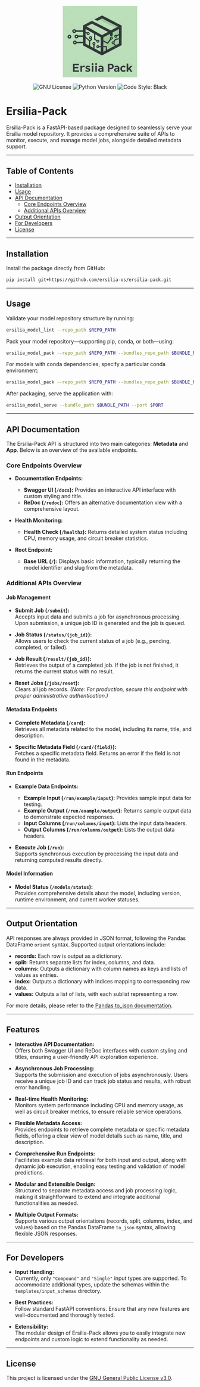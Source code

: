 <p align="center">
  <img src="assets/logo.png" alt="Ersilia-Pack Logo" width="200"/>
</p>

<p align="center">
  <img src="https://img.shields.io/badge/License-GNU%20GPLv3-blueviolet?style=for-the-badge" alt="GNU License">
  <img src="https://img.shields.io/badge/Python-3.9%2B-3776AB?style=for-the-badge&logo=python&logoColor=white" alt="Python Version">
  <img src="https://img.shields.io/badge/Code%20Style-black-FFD43B?style=for-the-badge&logo=python" alt="Code Style: Black">
</p>

</p>

# Ersilia-Pack

Ersilia-Pack is a FastAPI-based package designed to seamlessly serve your Ersilia model repository. It provides a comprehensive suite of APIs to monitor, execute, and manage model jobs, alongside detailed metadata support.

---

## Table of Contents

- [Installation](#installation)
- [Usage](#usage)
- [API Documentation](#api-documentation)
  - [Core Endpoints Overview](#core-endpoints-overview)
  - [Additional APIs Overview](#additional-apis-overview)
- [Output Orientation](#output-orientation)
- [For Developers](#for-developers)
- [License](#license)

---

## Installation

Install the package directly from GitHub:

```bash
pip install git+https://github.com/ersilia-os/ersilia-pack.git
```

---

## Usage

Validate your model repository structure by running:

```bash
ersilia_model_lint --repo_path $REPO_PATH
```

Pack your model repository—supporting pip, conda, or both—using:

```bash
ersilia_model_pack --repo_path $REPO_PATH --bundles_repo_path $BUNDLE_PATH
```

For models with conda dependencies, specify a particular conda environment:

```bash
ersilia_model_pack --repo_path $REPO_PATH --bundles_repo_path $BUNDLE_PATH --conda_env_name $CONDA_ENV
```

After packaging, serve the application with:

```bash
ersilia_model_serve --bundle_path $BUNDLE_PATH --port $PORT
```

---

## API Documentation

The Ersilia-Pack API is structured into two main categories: **Metadata** and **App**. Below is an overview of the available endpoints.

### Core Endpoints Overview

- **Documentation Endpoints:**  
  - **Swagger UI (`/docs`):** Provides an interactive API interface with custom styling and title.  
  - **ReDoc (`/redoc`):** Offers an alternative documentation view with a comprehensive layout.

- **Health Monitoring:**  
  - **Health Check (`/healthz`):** Returns detailed system status including CPU, memory usage, and circuit breaker statistics.

- **Root Endpoint:**  
  - **Base URL (`/`):** Displays basic information, typically returning the model identifier and slug from the metadata.

### Additional APIs Overview

#### Job Management

- **Submit Job (`/submit`):**  
  Accepts input data and submits a job for asynchronous processing. Upon submission, a unique job ID is generated and the job is queued.

- **Job Status (`/status/{job_id}`):**  
  Allows users to check the current status of a job (e.g., pending, completed, or failed).

- **Job Result (`/result/{job_id}`):**  
  Retrieves the output of a completed job. If the job is not finished, it returns the current status with no result.

- **Reset Jobs (`/jobs/reset`):**  
  Clears all job records. *(Note: For production, secure this endpoint with proper administrative authentication.)*

#### Metadata Endpoints

- **Complete Metadata (`/card`):**  
  Retrieves all metadata related to the model, including its name, title, and description.

- **Specific Metadata Field (`/card/{field}`):**  
  Fetches a specific metadata field. Returns an error if the field is not found in the metadata.

#### Run Endpoints

- **Example Data Endpoints:**  
  - **Example Input (`/run/example/input`):** Provides sample input data for testing.  
  - **Example Output (`/run/example/output`):** Returns sample output data to demonstrate expected responses.  
  - **Input Columns (`/run/columns/input`):** Lists the input data headers.  
  - **Output Columns (`/run/columns/output`):** Lists the output data headers.

- **Execute Job (`/run`):**  
  Supports synchronous execution by processing the input data and returning computed results directly.

#### Model Information

- **Model Status (`/models/status`):**  
  Provides comprehensive details about the model, including version, runtime environment, and current worker statuses.

---

## Output Orientation

API responses are always provided in JSON format, following the Pandas DataFrame `orient` syntax. Supported output orientations include:
- **records:** Each row is output as a dictionary.
- **split:** Returns separate lists for index, columns, and data.
- **columns:** Outputs a dictionary with column names as keys and lists of values as entries.
- **index:** Outputs a dictionary with indices mapping to corresponding row data.
- **values:** Outputs a list of lists, with each sublist representing a row.

For more details, please refer to the [Pandas to_json documentation](https://pandas.pydata.org/docs/reference/api/pandas.DataFrame.to_json.html).

---

## Features

- **Interactive API Documentation:**  
  Offers both Swagger UI and ReDoc interfaces with custom styling and titles, ensuring a user-friendly API exploration experience.

- **Asynchronous Job Processing:**  
  Supports the submission and execution of jobs asynchronously. Users receive a unique job ID and can track job status and results, with robust error handling.

- **Real-time Health Monitoring:**  
  Monitors system performance including CPU and memory usage, as well as circuit breaker metrics, to ensure reliable service operations.

- **Flexible Metadata Access:**  
  Provides endpoints to retrieve complete metadata or specific metadata fields, offering a clear view of model details such as name, title, and description.

- **Comprehensive Run Endpoints:**  
  Facilitates example data retrieval for both input and output, along with dynamic job execution, enabling easy testing and validation of model predictions.

- **Modular and Extensible Design:**  
  Structured to separate metadata access and job processing logic, making it straightforward to extend and integrate additional functionalities as needed.

- **Multiple Output Formats:**  
  Supports various output orientations (records, split, columns, index, and values) based on the Pandas DataFrame `to_json` syntax, allowing flexible JSON responses.

---

## For Developers

- **Input Handling:**  
  Currently, only `"Compound"` and `"Single"` input types are supported. To accommodate additional types, update the schemas within the `templates/input_schemas` directory.

- **Best Practices:**  
  Follow standard FastAPI conventions. Ensure that any new features are well-documented and thoroughly tested.

- **Extensibility:**  
  The modular design of Ersilia-Pack allows you to easily integrate new endpoints and custom logic to extend functionality as needed.

---

## License

This project is licensed under the [GNU General Public License v3.0](https://www.gnu.org/licenses/gpl-3.0.en.html).  
